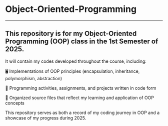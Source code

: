 # Object-Oriented-Programming
---
## This repository is for my Object-Oriented Programming (OOP) class in the 1st Semester of 2025.

It will contain my codes developed throughout the course, including:

🖥️ Implementations of OOP principles (encapsulation, inheritance, polymorphism, abstraction)

🚀 Programming activities, assignments, and projects written in code form

📂 Organized source files that reflect my learning and application of OOP concepts

This repository serves as both a record of my coding journey in OOP and a showcase of my progress during 2025.
